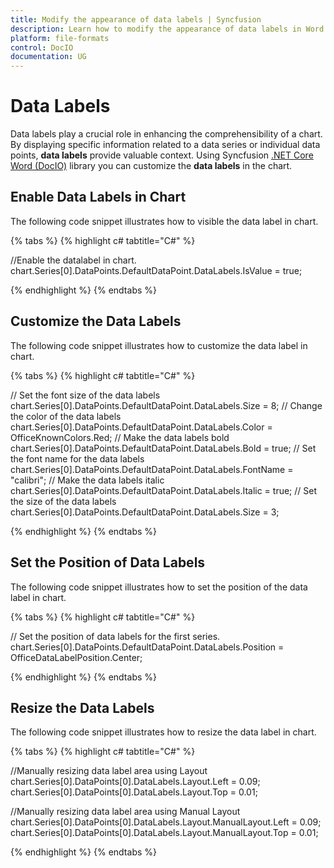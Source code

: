 ```yaml
---
title: Modify the appearance of data labels | Syncfusion
description: Learn how to modify the appearance of data labels in Word document using Syncfusion .NET Core Word (DocIO) library without Microsoft Word or interop dependencies.
platform: file-formats
control: DocIO
documentation: UG
---
```


# Data Labels

Data labels play a crucial role in enhancing the comprehensibility of a chart. By displaying specific information related to a data series or individual data points, **data labels** provide valuable context. Using Syncfusion [.NET Core Word (DocIO)](https://www.syncfusion.com/document-processing/word-framework/net-core/word-library) library you can customize the **data labels** in the chart.

## Enable Data Labels in Chart

The following code snippet illustrates how to visible the data label in chart.

{% tabs %}
{% highlight c# tabtitle="C#" %}

//Enable the datalabel in chart.
chart.Series[0].DataPoints.DefaultDataPoint.DataLabels.IsValue = true;

{% endhighlight %}
{% endtabs %}

## Customize the Data Labels

The following code snippet illustrates how to customize the data label in chart.

{% tabs %}
{% highlight c# tabtitle="C#" %}

// Set the font size of the data labels
chart.Series[0].DataPoints.DefaultDataPoint.DataLabels.Size = 8;
// Change the color of the data labels 
chart.Series[0].DataPoints.DefaultDataPoint.DataLabels.Color = OfficeKnownColors.Red;
// Make the data labels bold
chart.Series[0].DataPoints.DefaultDataPoint.DataLabels.Bold = true;
// Set the font name for the data labels
chart.Series[0].DataPoints.DefaultDataPoint.DataLabels.FontName = "calibri";
// Make the data labels italic
chart.Series[0].DataPoints.DefaultDataPoint.DataLabels.Italic = true;
// Set the size of the data labels
chart.Series[0].DataPoints.DefaultDataPoint.DataLabels.Size = 3;

{% endhighlight %}
{% endtabs %}

## Set the Position of Data Labels

The following code snippet illustrates how to set the position of the data label in chart.

{% tabs %}
{% highlight c# tabtitle="C#" %}

// Set the position of data labels for the first series.
chart.Series[0].DataPoints.DefaultDataPoint.DataLabels.Position = OfficeDataLabelPosition.Center;

{% endhighlight %}
{% endtabs %}

## Resize the Data Labels

The following code snippet illustrates how to resize the data label in chart.

{% tabs %}
{% highlight c# tabtitle="C#" %}

//Manually resizing data label area using Layout
chart.Series[0].DataPoints[0].DataLabels.Layout.Left = 0.09;
chart.Series[0].DataPoints[0].DataLabels.Layout.Top = 0.01;

//Manually resizing data label area using Manual Layout
chart.Series[0].DataPoints[0].DataLabels.Layout.ManualLayout.Left = 0.09;
chart.Series[0].DataPoints[0].DataLabels.Layout.ManualLayout.Top = 0.01;

{% endhighlight %}
{% endtabs %}